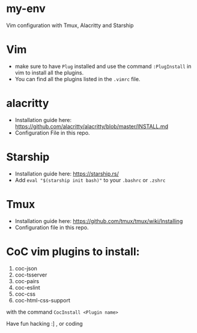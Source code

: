 # my-env

Vim configuration with Tmux, Alacritty and Starship

# Vim

  - make sure to have `Plug` installed and use the command `:PlugInstall` in vim to install all the plugins.
  - You can find all the plugins listed in the `.vimrc` file.

# alacritty

  - Installation guide here: https://github.com/alacritty/alacritty/blob/master/INSTALL.md
  - Configuration File in this repo.

# Starship

  - Installation guide here: https://starship.rs/
  - Add `eval "$(starship init bash)"` to your `.bashrc` or `.zshrc`

# Tmux

  - Installation guide here: https://github.com/tmux/tmux/wiki/Installing
  - Configuration file in this repo.

# CoC vim plugins to install:

  1. coc-json
  2. coc-tsserver
  3. coc-pairs  
  4. coc-eslint
  5. coc-css
  6. coc-html-css-support

with the command `CocInstall <Plugin name>`


Have fun hacking :]  , or coding


